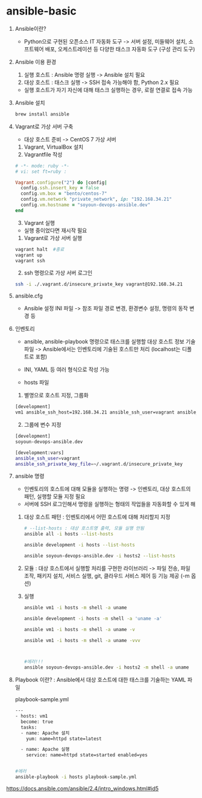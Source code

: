# ansible-basic

1. Ansible이란?
    - Python으로 구현된 오픈소스 IT 자동화 도구 -> 서버 설정, 미들웨어 설치, 소프트웨어 배포, 오케스트레이션 등 다양한 태스크 자동화 도구 (구성 관리 도구)
2. Ansible 이용 환경
    1. 실행 호스트 : Ansible 명령 실행 -> Ansible 설치 필요
    2. 대상 호스트 : 태스크 실행 -> SSH 접속 가능해야 함, Python 2.x 필요
    - 실행 호스트가 자기 자신에 대해 태스크 실행하는 경우, 로컬 연결로 접속 가능
3. Ansible 설치
    ```bash
    brew install ansible
    ```
4. Vagrant로 가상 서버 구축
    - 대상 호스트 준비 -> CentOS 7 가상 서버
    1. Vagrant, VirtualBox 설치
    2. Vagrantfile 작성
      ```ruby
      # -*- mode: ruby -*-
      # vi: set ft=ruby :

      Vagrant.configure("2") do |config|
        config.ssh.insert_key = false
        config.vm.box = "bento/centos-7"
        config.vm.network "private_network", ip: "192.168.34.21"
        config.vm.hostname = "soyoun-devops-ansible.dev"
      end
      ```
    3. Vagrant 실행
      - 실행 중이었다면 재시작 필요 
      
      1) Vagrant로 가상 서버 실행
      ```bash
      vagrant halt  #종료
      vagrant up 
      vagrant ssh
      ```
      
      2) ssh 명령으로 가상 서버 로그인
      ```bash
      ssh -i ./.vagrant.d/insecure_private_key vagrant@192.168.34.21
      ```
5. ansible.cfg
    - Ansible 설정 INI 파일 -> 참조 파일 경로 변경, 환경변수 설정, 명령의 동작 변경 등
6. 인벤토리 
    - ansible, ansible-playbook 명령으로 태스크를 실행할 대상 호스트 정보 기술 파일 -> Ansible에서는 인벤토리에 기술된 호스트만 처리 (localhost는 디폴트로 포함)
    - INI, YAML 등 여러 형식으로 작성 가능
    
    - hosts 파일 
    1) 별명으로 호스트 지정, 그룹화
    ```bash
    [development]
    vm1 ansible_ssh_host=192.168.34.21 ansible_ssh_user=vagrant ansible_ssh_private_key_file=~/.vagrant.d/insecure_private_key
    ```
    
    2) 그룹에 변수 지정
    ```bash
    [development]
    soyoun-devops-ansible.dev
    
    [development:vars]
    ansible_ssh_user=vagrant 
    ansible_ssh_private_key_file=~/.vagrant.d/insecure_private_key
    ```
    
7. ansible 명령
    - 인벤토리의 호스트에 대해 모듈을 실행하는 명령 -> 인벤토리, 대상 호스트의 패턴, 실행할 모듈 지정 필요
    - 서버에 SSH 로그인해서 명령을 실행하는 형태의 작업들을 자동화할 수 있게 해
    1) 대상 호스트 패턴
        : 인벤토리에서 어떤 호스트에 대해 처리할지 지정
        
        ```bash
        # --list-hosts : 대상 호스트명 출력, 모듈 실행 안됨
        ansible all -i hosts --list-hosts
        
        ansible development -i hosts --list-hosts
        
        ansible soyoun-devops-ansible.dev -i hosts2 --list-hosts
        ```
        
    2) 모듈
        : 대상 호스트에서 실행할 처리를 구현한 라이브러리 -> 파일 전송, 파일 조작, 패키지 설치, 서비스 실행, git, 클라우드 서비스 제어 등 기능 제공 (-m 옵션)
        
    3) 실행
        ```bash
        ansible vm1 -i hosts -m shell -a uname
        
        ansible development -i hosts -m shell -a 'uname -a'
        
        ansible vm1 -i hosts -m shell -a uname -v
        
        ansible vm1 -i hosts -m shell -a uname -vvv
        
        
        
        #에러!!!
        ansible soyoun-devops-ansible.dev -i hosts2 -m shell -a uname         
        
        ```
        
        
   
1. Playbook 이란?
    : Ansible에서 대상 호스트에 대한 태스크를 기술하는 YAML 파일
    
    playbook-sample.yml
    ```bash
    ---
    - hosts: vm1
      become: true
      tasks:
      - name: Apache 설치
        yum: name=httpd state=latest

      - name: Apache 실행
        service: name=httpd state=started enabled=yes
    ```
    
    ```bash
    
    #에러
    ansible-playbook -i hosts playbook-sample.yml
    ```
    
    
https://docs.ansible.com/ansible/2.4/intro_windows.html#id5
